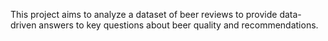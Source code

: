 This project aims to analyze a dataset of beer reviews to provide data-driven answers to key questions about beer quality and recommendations.
